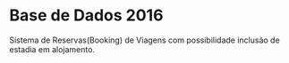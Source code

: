 # Base de Dados 2016

Sistema de Reservas(Booking) de Viagens com possibilidade inclusão de estadia em alojamento.
